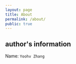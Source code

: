 ```yaml
---
layout: page
title: About
permalink: /about/
public: true
---
```


## author's information

Name: `Yoohv Zhang`
